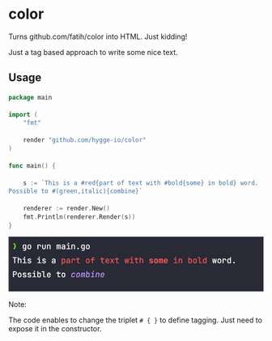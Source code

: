 # color
Turns github.com/fatih/color into HTML. Just kidding!

Just a tag based approach to write some nice text.

## Usage

```go
package main

import (
	"fmt"

	render "github.com/hygge-io/color"
)

func main() {

	s := `This is a #red{part of text with #bold{some} in bold} word.
Possible to #(green,italic){combine}`

	renderer := render.New()
	fmt.Println(renderer.Render(s))
}
```

![output](media/output.png)

Note:

The code enables to change the triplet `# { }` to define tagging. Just need to expose it in the constructor.
